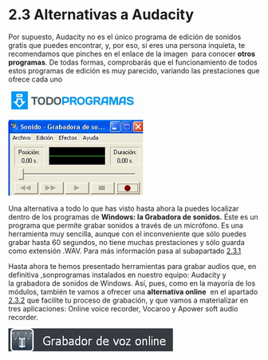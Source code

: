 # 2.3 Alternativas a Audacity

Por supuesto, Audacity no es el único programa de edición de sonidos gratis que puedes encontrar, y, por eso, si eres una persona inquieta, te recomendamos que pinches en el enlace de la imagen  para conocer **otros programas**. De todas formas, comprobarás que el funcionamiento de todos estos programas de edición es muy parecido, variando las prestaciones que ofrece cada uno


[![Logo de todoprogramas de edición de audio](img/todoprogramas.jpg "Logo Todoprogramas")](http://www.todoprogramas.com/audio/editores/ "Web Todoprogramas")





![Ventana de la grabadora de sonidos de Windows](img/grabadorasonidos.jpg "Grabadora de sonidos de Windows")

Una alternativa a todo lo que has visto hasta ahora la puedes localizar  dentro de los programas de **Windows: la Grabadora de sonidos.** Éste es un programa que permite grabar sonidos a través de un micrófono. Es una herramienta muy sencilla, aunque con el inconveniente que sólo puedes grabar hasta 60 segundos, no tiene muchas prestaciones y sólo guarda como extensión .WAV. Para más información pasa al subapartado [2.3.1](231_grabadora_de_sonidos_de_windows.md)

Hasta ahora te hemos presentado herramientas para grabar audios que, en definitiva ,sonprogramas instalados en nuestro equipo: Audacity y la grabadora de sonidos de Windows. Así, pues, como en la mayoría de los módulos, también te vamos a ofrecer una **alternativa online**  en el apartado [2.3.2](232_grabadoras_de_audio_online.md) que facilite tu proceso de grabación, y que vamos a materializar en tres aplicaciones: Online voice recorder, Vocaroo y Apower soft audio recorder. 


![Logo de online voice recorder](img/grabadordevozonline.jpg "Logo de online voice recorder") 




 

